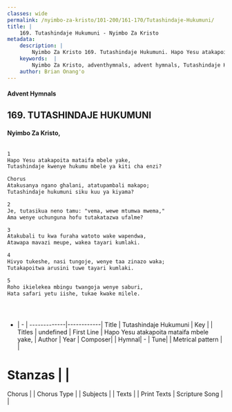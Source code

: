 ```yaml
---
classes: wide
permalink: /nyimbo-za-kristo/101-200/161-170/Tutashindaje-Hukumuni/
title: |
    169. Tutashindaje Hukumuni - Nyimbo Za Kristo
metadata:
    description: |
        Nyimbo Za Kristo 169. Tutashindaje Hukumuni. Hapo Yesu atakapoita mataifa mbele yake,  Tutashindaje kwenye hukumu mbele ya kiti cha enzi?   Chorus Atakusanya ngano ghalani, atatupambali makapo;  Tutashindaje hukumuni siku kuu ya kiyama?   
    keywords:  |
        Nyimbo Za Kristo, adventhymnals, advent hymnals, Tutashindaje Hukumuni, Hapo Yesu atakapoita mataifa mbele yake, . 
    author: Brian Onang'o
---
```


#### Advent Hymnals
## 169. TUTASHINDAJE HUKUMUNI
####  Nyimbo Za Kristo,

```txt

1
Hapo Yesu atakapoita mataifa mbele yake, 
Tutashindaje kwenye hukumu mbele ya kiti cha enzi? 

Chorus
Atakusanya ngano ghalani, atatupambali makapo; 
Tutashindaje hukumuni siku kuu ya kiyama? 

2
Je, tutasikua neno tamu: "vema, wewe mtumwa mwema," 
Ama wenye uchunguna hofu tutakatazwa ufalme? 

3
Atakubali tu kwa furaha watoto wake wapendwa, 
Atawapa mavazi meupe, wakea tayari kumlaki. 

4
Hivyo tukeshe, nasi tungoje, wenye taa zinazo waka; 
Tutakapoitwa arusini tuwe tayari kumlaki. 

5
Roho ikielekea mbingu twangoja wenye saburi, 
Hata safari yetu iishe, tukae kwake milele.





```

- |   -  |
-------------|------------|
Title | Tutashindaje Hukumuni |
Key |  |
Titles | undefined |
First Line | Hapo Yesu atakapoita mataifa mbele yake,  |
Author | 
Year | 
Composer| |
Hymnal|  - |
Tune|  |
Metrical pattern | |
# Stanzas |  |
Chorus |  |
Chorus Type |  |
Subjects | |
Texts |  |
Print Texts | 
Scripture Song |  |
    
